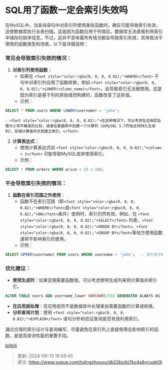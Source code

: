 # SQL用了函数一定会索引失效吗

<font style="color:rgba(0, 0, 0, 0.82);">在MySQL中，当查询语句中对索引列使用某些函数时，确实可能导致索引失效，迫使数据库执行全表扫描。这是因为函数应用于列值后，数据库无法直接利用索引中储存的排序信息。不过，这并不意味着所有情况都会导致索引失效，具体取决于使用的函数类型和场景。以下是详细说明：</font>

### <font style="color:rgba(0, 0, 0, 0.82);">常见会导致索引失效的情况：</font>
1. **<font style="color:rgba(0, 0, 0, 0.82);">对索引列使用函数</font>**<font style="color:rgba(0, 0, 0, 0.82);">：</font>
    - <font style="color:rgba(0, 0, 0, 0.82);">如果在</font><font style="color:rgba(0, 0, 0, 0.82);"> </font>`<font style="color:rgba(0, 0, 0, 0.82);">WHERE</font>`<font style="color:rgba(0, 0, 0, 0.82);"> </font><font style="color:rgba(0, 0, 0, 0.82);">子句中对索引列应用了函数转换，例如</font><font style="color:rgba(0, 0, 0, 0.82);"> </font>`<font style="color:rgba(0, 0, 0, 0.82);">LOWER(column_name)</font>`<font style="color:rgba(0, 0, 0, 0.82);">，会导致索引无法被使用。这是因为索引是基于列的原始值而构建的，函数改变了这些值。</font>
    - <font style="color:rgba(0, 0, 0, 0.82);">示例：</font>

```sql
SELECT * FROM users WHERE LOWER(username) = 'john';
```

    - <font style="color:rgba(0, 0, 0, 0.82);">在这种情况下，可以考虑在应用层处理大小写不敏感的比较，或者在数据库中创建一个计算列（从MySQL 5.7开始支持持久生成列）、存储计算值并对其建立索引。</font>
2. **<font style="color:rgba(0, 0, 0, 0.82);">计算表达式</font>**<font style="color:rgba(0, 0, 0, 0.82);">：</font>
    - <font style="color:rgba(0, 0, 0, 0.82);">使用计算表达式如</font><font style="color:rgba(0, 0, 0, 0.82);"> </font>`<font style="color:rgba(0, 0, 0, 0.82);">column + 1</font>`<font style="color:rgba(0, 0, 0, 0.82);"> </font><font style="color:rgba(0, 0, 0, 0.82);">可能导致MySQL放弃使用索引。</font>
    - <font style="color:rgba(0, 0, 0, 0.82);">示例：</font>

```sql
SELECT * FROM orders WHERE price + 10 > 100;
```

### <font style="color:rgba(0, 0, 0, 0.82);">不会导致索引失效的情况：</font>
1. **<font style="color:rgba(0, 0, 0, 0.82);">函数在索引范围之外使用</font>**<font style="color:rgba(0, 0, 0, 0.82);">：</font>
    - <font style="color:rgba(0, 0, 0, 0.82);">函数不在索引范围（即</font>`<font style="color:rgba(0, 0, 0, 0.82);">WHERE</font>`<font style="color:rgba(0, 0, 0, 0.82);">或</font>`<font style="color:rgba(0, 0, 0, 0.82);">ON</font>`<font style="color:rgba(0, 0, 0, 0.82);">条件）使用时，索引仍然有效。例如，在</font><font style="color:rgba(0, 0, 0, 0.82);"> </font>`<font style="color:rgba(0, 0, 0, 0.82);">SELECT</font>`<font style="color:rgba(0, 0, 0, 0.82);"> </font><font style="color:rgba(0, 0, 0, 0.82);">列表、</font>`<font style="color:rgba(0, 0, 0, 0.82);">ORDER BY</font>`<font style="color:rgba(0, 0, 0, 0.82);">、</font>`<font style="color:rgba(0, 0, 0, 0.82);">GROUP BY</font>`<font style="color:rgba(0, 0, 0, 0.82);">等地方使用函数通常不影响索引的使用。</font>
    - <font style="color:rgba(0, 0, 0, 0.82);">示例：</font>

```sql
SELECT UPPER(username) FROM users WHERE username = 'john';  -- 索引用于WHERE子句
```

### <font style="color:rgba(0, 0, 0, 0.82);">优化建议：</font>
+ **<font style="color:rgba(0, 0, 0, 0.82);">使用生成列</font>**<font style="color:rgba(0, 0, 0, 0.82);">：如果定期需要函数值，可以考虑使用生成列来预计算值并索引它。</font>

```sql
ALTER TABLE users ADD username_lower VARCHAR(255) GENERATED ALWAYS AS (LOWER(username)) STORED, ADD INDEX (username_lower);
```

+ **<font style="color:rgba(0, 0, 0, 0.82);">在应用层处理</font>**<font style="color:rgba(0, 0, 0, 0.82);">：在应用层而不是数据库中处理某些需要函数的计算或转换。</font>
+ **<font style="color:rgba(0, 0, 0, 0.82);">分析查询计划</font>**<font style="color:rgba(0, 0, 0, 0.82);">：使用</font><font style="color:rgba(0, 0, 0, 0.82);"> </font>`<font style="color:rgba(0, 0, 0, 0.82);">EXPLAIN</font>`<font style="color:rgba(0, 0, 0, 0.82);"> </font><font style="color:rgba(0, 0, 0, 0.82);">语句分析和验证查询是否有效利用索引。</font>

<font style="color:rgba(0, 0, 0, 0.82);">通过合理的索引设计与查询编写，尽量避免在索引列上直接使用会影响索引的函数，是提高查询性能的重要手段。</font>

<font style="color:rgba(0, 0, 0, 0.82);"></font>

[bilibili](https://player.bilibili.com/player.html?bvid=BV1kFpue5Ehj&p=7&page=7&autoplay=0)



> 更新: 2024-09-13 19:58:40  
> 原文: <https://www.yuque.com/tulingzhouyu/db22bv/bi7ko4a8ycuqbl3l>